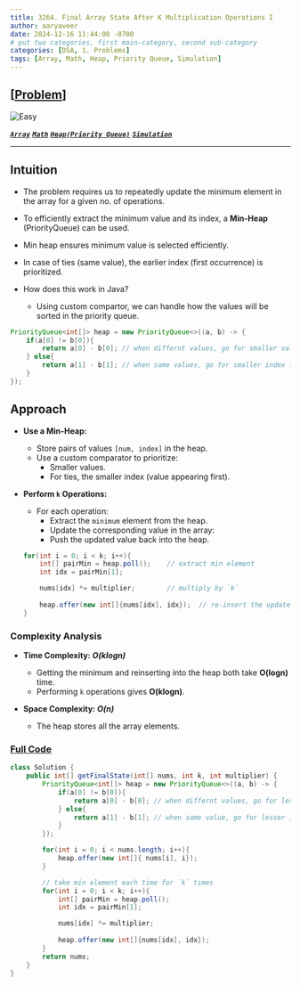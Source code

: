 ```yaml
---
title: 3264. Final Array State After K Multiplication Operations I
author: aaryaveer
date: 2024-12-16 11:44:00 -0700
# put two categories, first main-category, second sub-category
categories: [DSA, 1. Problems]
tags: [Array, Math, Heap, Priority Queue, Simulation]
---
```


## [[Problem](https://leetcode.com/problems/final-array-state-after-k-multiplication-operations-i/description/)]

 ![Easy](https://img.shields.io/badge/Easy-green?style=for-the-badge) 
<!-- ![Medium](https://img.shields.io/badge/Medium-yellow?style=for-the-badge)   -->
<!-- ![Hard](https://img.shields.io/badge/Hard-red?style=for-the-badge) -->

[**_`Array`_**](https://akr2803.github.io/tags/array/) [**_`Math`_**](https://akr2803.github.io/tags/math/) [**_`Heap(Priority Queue)`_**](https://akr2803.github.io/tags/heap/) [**_`Simulation`_**](https://akr2803.github.io/tags/simulation/)

---

## Intuition

- The problem requires us to repeatedly update the minimum element in the array for a given no. of operations. 
- To efficiently extract the minimum value and its index, a **Min-Heap** (PriorityQueue) can be used.

- Min heap ensures minimum value is selected efficiently.
- In case of ties (same value), the earlier index (first occurrence) is prioritized.
- How does this work in Java?
    - Using custom compartor, we can handle how the values will be sorted in the priority queue.

```java
PriorityQueue<int[]> heap = new PriorityQueue<>((a, b) -> {
    if(a[0] != b[0]){
        return a[0] - b[0]; // when differnt values, go for smaller value
    } else{
        return a[1] - b[1]; // when same values, go for smaller index (value appearing first)
    }
});
```

## Approach
-  **Use a Min-Heap:**
   - Store pairs of values `[num, index]` in the heap.
   - Use a custom comparator to prioritize:
     - Smaller values.
     - For ties, the smaller index (value appearing first).

- **Perform `k` Operations:**
   - For each operation:
     - Extract the `minimum` element from the heap.
     - Update the corresponding value in the array:  
     - Push the updated value back into the heap.
    
    ```java
    for(int i = 0; i < k; i++){
        int[] pairMin = heap.poll();    // extract min element
        int idx = pairMin[1];

        nums[idx] *= multiplier;        // multiply by `k`
        
        heap.offer(new int[]{nums[idx], idx});  // re-insert the updated value back into heap
    }
    ```

### Complexity Analysis

- **Time Complexity: _O(klogn)_**  
    - Getting the minimum and reinserting into the heap both take **O(logn)** time.  
    - Performing `k` operations gives **O(klogn)**.

- **Space Complexity: _O(n)_**  
    - The heap stores all the array elements.

### [Full Code](https://github.com/AKR-2803/DSA-Declassified/blob/main/POTD-Leetcode/December/code/FinalArrayStateAfterK.java)

```java
class Solution {
    public int[] getFinalState(int[] nums, int k, int multiplier) {
        PriorityQueue<int[]> heap = new PriorityQueue<>((a, b) -> {
            if(a[0] != b[0]){
                return a[0] - b[0]; // when differnt values, go for lesser one
            } else{
                return a[1] - b[1]; // when same value, go for lesser index (value appearing first)
            }   
        });

        for(int i = 0; i < nums.length; i++){
            heap.offer(new int[]{ nums[i], i});
        }

        // take min element each time for `k` times
        for(int i = 0; i < k; i++){
            int[] pairMin = heap.poll();
            int idx = pairMin[1];

            nums[idx] *= multiplier;
            
            heap.offer(new int[]{nums[idx], idx});
        }
        return nums;
    }
}
```